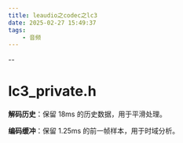 ```yaml
---
title: leaudio之codec之lc3
date: 2025-02-27 15:49:37
tags:
	- 音频
---
```


--

# lc3_private.h

**解码历史**：保留 18ms 的历史数据，用于平滑处理。

**编码缓冲**：保留 1.25ms 的前一帧样本，用于时域分析。
